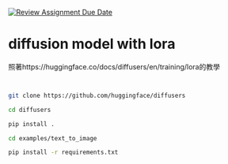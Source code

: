 [![Review Assignment Due Date](https://classroom.github.com/assets/deadline-readme-button-24ddc0f5d75046c5622901739e7c5dd533143b0c8e959d652212380cedb1ea36.svg)](https://classroom.github.com/a/X3WkcXtG)

# diffusion model with lora

  照著https://huggingface.co/docs/diffusers/en/training/lora的教學

  ```bash
  

  git clone https://github.com/huggingface/diffusers

  cd diffusers

  pip install .

  cd examples/text_to_image

  pip install -r requirements.txt

  ```
